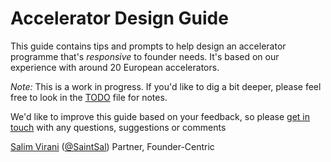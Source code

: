 # Accelerator Design Guide

This guide contains tips and prompts to help design an accelerator programme that's *responsive* to founder needs.  It's based on our experience with around 20 European accelerators.

*Note:* This is a work in progress. If you'd like to dig a bit deeper, please feel free to look in the [TODO](https://github.com/FounderCentric/guide-accelerator-design/blob/master/Accelerator%20Design%20Guide%20TODO.md) file for notes.

We'd like to improve this guide based on your feedback, so please [get in touch](mailto:salim@foundercentric.com) with any questions, suggestions or comments

[Salim Virani](http://saintsal.com/about) ([@SaintSal](http://twitter.com/saintsal))
Partner, Founder-Centric

